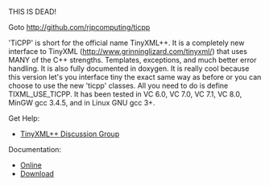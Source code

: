 THIS IS DEAD!

Goto http://github.com/rjpcomputing/ticpp


'TiCPP' is short for the official name TinyXML++. It is a completely new interface to TinyXML (http://www.grinninglizard.com/tinyxml/) that uses MANY of the C++ strengths. Templates, exceptions, and much better error handling. It is also fully documented in doxygen. It is really cool because this version let's you interface tiny the exact same way as before or you can choose to use the new 'ticpp' classes. All you need to do is define TIXML\_USE\_TICPP. It has been tested in VC 6.0, VC 7.0, VC 7.1, VC 8.0, MinGW gcc 3.4.5, and in Linux GNU gcc 3+.

Get Help:
  * [TinyXML++ Discussion Group](http://groups.google.com/group/ticpp)

Documentation:
  * [Online](http://ticpp.googlecode.com/svn/docs/ticpp.html)
  * [Download](http://ticpp.googlecode.com/svn/docs/TinyXMLHelp_v2.5.3.chm)

